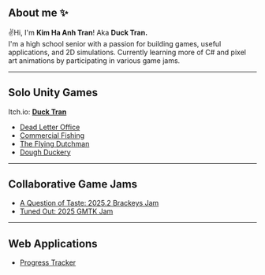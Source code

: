 ## About me ✨
✌️Hi, I'm **Kim Ha Anh Tran**! Aka **Duck Tran.** <br>
I'm a high school senior with a passion for building games, useful applications, and 2D simulations. Currently learning more of C# and pixel art animations by participating in various game jams.

---
## Solo Unity Games
Itch.io: [**Duck Tran**](https://ducktran.itch.io/)
- [Dead Letter Office](https://github.com/KimHaAnhTran/DeadLetterOffice_Day1)
- [Commercial Fishing](https://github.com/KimHaAnhTran/CommercialFishing)
- [The Flying Dutchman](https://github.com/KimHaAnhTran/TheFlyingDutchman)
- [Dough Duckery](https://github.com/KimHaAnhTran/DoughDuckery)
---
## Collaborative Game Jams
- [A Question of Taste: 2025.2 Brackeys Jam](https://github.com/KimHaAnhTran/AQuestionOfTaste_2025Brackeys)
- [Tuned Out: 2025 GMTK Jam](https://github.com/KimHaAnhTran/TunedOut_2025GMTK/tree/master)
---
## Web Applications
- [Progress Tracker](https://github.com/KimHaAnhTran/ProgressTracker)


<!--
**KimHaAnhTran/KimHaAnhTran** is a ✨ _special_ ✨ repository because its `README.md` (this file) appears on your GitHub profile.

Here are some ideas to get you started:

- 🔭 I’m currently working on ...
- 🌱 I’m currently learning ...
- 👯 I’m looking to collaborate on ...
- 🤔 I’m looking for help with ...
- 💬 Ask me about ...
- 📫 How to reach me: ...
- 😄 Pronouns: ...
- ⚡ Fun fact: ...
-->
